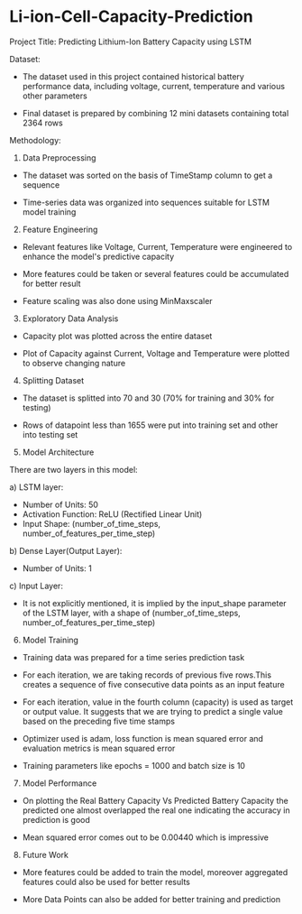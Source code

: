 # Li-ion-Cell-Capacity-Prediction
Project Title: Predicting Lithium-Ion Battery Capacity using LSTM

Dataset:

- The dataset used in this project contained historical battery performance data, including voltage, current, temperature and various other parameters

- Final dataset is prepared by combining 12 mini datasets containing total 2364 rows


Methodology:
     
1) Data Preprocessing

- The dataset was sorted on the basis of TimeStamp column to get a sequence
 
- Time-series data was organized into sequences suitable for LSTM model training
   
2) Feature Engineering
   
- Relevant features like Voltage, Current, Temperature were engineered to enhance the model's predictive capacity

- More features could be taken or several features could be accumulated for better result

- Feature scaling was also done using MinMaxscaler

3) Exploratory Data Analysis
   
- Capacity plot was plotted across the entire dataset

- Plot of Capacity against Current, Voltage and Temperature were plotted to observe changing nature

4) Splitting Dataset

- The dataset is splitted into 70 and 30 (70% for training and 30% for testing)

- Rows of datapoint less than 1655 were put into training set and other into testing set

5) Model Architecture
  
There are two layers in this model:
     
  a) LSTM layer:

- Number of Units: 50
- Activation Function: ReLU (Rectified Linear Unit)
- Input Shape: (number_of_time_steps, number_of_features_per_time_step)
              
b) Dense Layer(Output Layer):
    
 - Number of Units: 1

 
c) Input Layer: 
    
  - It is not explicitly mentioned, it is implied by the input_shape parameter of the LSTM layer, with a shape of (number_of_time_steps, number_of_features_per_time_step)


 6) Model Training
              
- Training data was prepared for a time series prediction task

- For each iteration, we are taking records of previous five rows.This creates a sequence of five consecutive data points as an input feature

- For each iteration, value in the fourth column (capacity) is used as target or output value. It suggests that we are trying to predict a single value based on the preceding five time stamps

- Optimizer used is adam, loss function is mean squared error and evaluation metrics is mean squared error

- Training parameters like epochs = 1000 and batch size is 10

 7) Model Performance 

- On plotting the Real Battery Capacity Vs Predicted Battery Capacity the predicted one almost overlapped the real one indicating the accuracy in prediction is good

- Mean squared error comes out to be 0.00440 which is impressive


8) Future Work
  
- More features could be added to train the model, moreover aggregated features could also be used for better results

- More Data Points can also be added for better training and prediction







